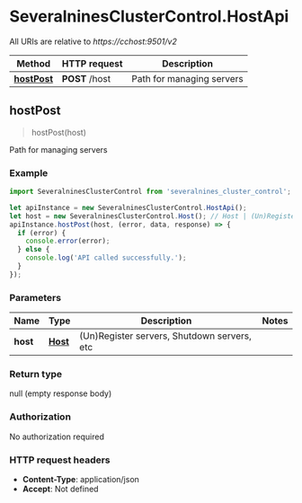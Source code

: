 # SeveralninesClusterControl.HostApi

All URIs are relative to *https://cchost:9501/v2*

Method | HTTP request | Description
------------- | ------------- | -------------
[**hostPost**](HostApi.md#hostPost) | **POST** /host | Path for managing servers



## hostPost

> hostPost(host)

Path for managing servers

### Example

```javascript
import SeveralninesClusterControl from 'severalnines_cluster_control';

let apiInstance = new SeveralninesClusterControl.HostApi();
let host = new SeveralninesClusterControl.Host(); // Host | (Un)Register servers, Shutdown servers, etc
apiInstance.hostPost(host, (error, data, response) => {
  if (error) {
    console.error(error);
  } else {
    console.log('API called successfully.');
  }
});
```

### Parameters


Name | Type | Description  | Notes
------------- | ------------- | ------------- | -------------
 **host** | [**Host**](Host.md)| (Un)Register servers, Shutdown servers, etc | 

### Return type

null (empty response body)

### Authorization

No authorization required

### HTTP request headers

- **Content-Type**: application/json
- **Accept**: Not defined

